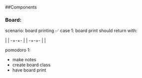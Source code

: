 ##Components

### Board:

scenario: board printing
✅ case 1: board print should return with:

 | |
-+-+-
 | |
-+-+-
 | |

pomodoro 1:
- make notes
- create board class
- have board print